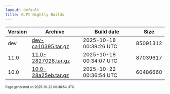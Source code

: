 ```yaml
---
layout: default
title: GLPI Nightly Builds
---
```


Version|Archive|Build date|Size
---|---|---|---
dev|[dev-ca10395.tar.gz](dev-ca10395.tar.gz)|2025-10-18 00:39:26 UTC|85091312
11.0|[11.0-2827028.tar.gz](11.0-2827028.tar.gz)|2025-10-18 00:34:07 UTC|87039617
10.0|[10.0-28a25eb.tar.gz](10.0-28a25eb.tar.gz)|2025-10-22 00:36:54 UTC|60486660

<font size="1">Page generated on 2025-10-22 00:36:54 UTC</font>
